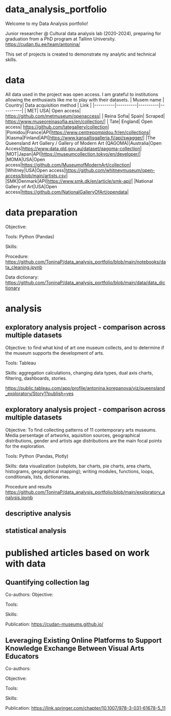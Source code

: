 # data_analysis_portfolio
Welcome to my Data Analysis portfolio! 

Junior researcher @ Cultural data analysis lab (2020-2024), preparing for graduation from a PhD program at Tallinn University. https://cudan.tlu.ee/team/antonina/

This set of projects is created to demonstrate my analytic and technical skills. 

# data
All data used in the project was open access. I am grateful to institutions allowing the enthusiasts like me to play with their datasets.
| Musem name | Country| Data acquisition method | Link |
|----------|----------|----------|----------|
| MET| USA| Open access| https://github.com/metmuseum/openaccess|
| Reina Sofia| Spain| Scraped| https://www.museoreinasofia.es/en/collection/|
| Tate| England| Open access| https://github.com/tategallery/collection|
|Pomidou|France|API|https://www.centrepompidou.fr/en/collections|
|Kiasma|Finland|API|https://www.kansallisgalleria.fi/api/swagger/|
|The Queensland Art Gallery / Gallery of Modern Art (QAGOMA)|Australia|Open Access|https://www.data.qld.gov.au/dataset/qagoma-collection|
|MOT|Japan|API|https://museumcollection.tokyo/en/developer/|
|MOMA|USA|Open access|https://github.com/MuseumofModernArt/collection|
|Whitney|USA|Open access|https://github.com/whitneymuseum/open-access/blob/main/artists.csv|
|SMK|Denmark|API|https://www.smk.dk/en/article/smk-api/|
|National Gallery of Art|USA|Open access|https://github.com/NationalGalleryOfArt/opendata|

# data preparation

Objective:

Tools: Python (Pandas)

Skills:

Procedure:
https://github.com/ToninaP/data_analysis_portfolio/blob/main/notebooks/data_cleaning.ipynb

Data dictionary: https://github.com/ToninaP/data_analysis_portfolio/blob/main/data/data_dictionary

# analysis

## exploratory analysis project - comparison across multiple datasets

Objective: to find what kind of art one museum collects, and to determine if the museum supports the development of arts.

Tools: Tableau

Skills: aggregation calculations, changing data types, dual axis charts, filtering, dashboards, stories.

https://public.tableau.com/app/profile/antonina.korepanova/viz/queensland_exploratory/Story1?publish=yes

## exploratory analysis project - comparison across multiple datasets

Objective: To find collecting patterns of 11 contemporary arts museums. Media persentage of artworks, aquisition sources, geographical distributions, gender and artists age distributions are the main focal points for the exploration.

Tools: Python (Pandas, Plotly)

Skills: data visualization (subplots, bar charts, pie charts, area charts, histograms, geographical mapping); writing modules, functions, loops, conditionals, lists, dictionaries.

Procedure and results
https://github.com/ToninaP/data_analysis_portfolio/blob/main/exploratory_analysis.ipynb

## descriptive analysis

## statistical analysis

# published articles based on work with data

## Quantifying collection lag
Co-authors: 
Objective:

Tools:

Skills:

Publication: https://cudan-museums.github.io/

## Leveraging Existing Online Platforms to Support Knowledge Exchange Between Visual Arts Educators
Co-authors: 

Objective:

Tools:

Skills:

Publication: https://link.springer.com/chapter/10.1007/978-3-031-61678-5_11

